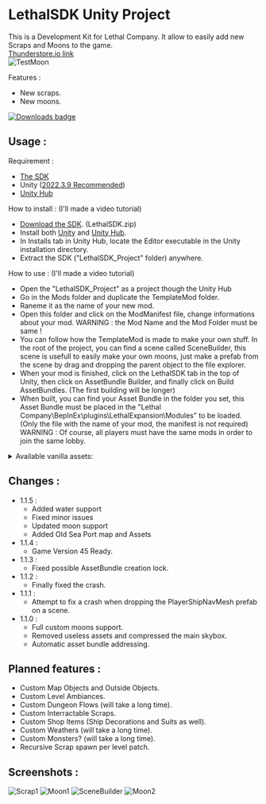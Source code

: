 # LethalSDK Unity Project

 This is a Development Kit for Lethal Company. It allow to easily add new Scraps and Moons to the game.  
 [Thunderstore.io link](https://thunderstore.io/c/lethal-company/p/HolographicWings/LethalSDK/)  
 ![TestMoon](https://raw.githubusercontent.com/HolographicWings/LethalSDK-Unity-Project/main/Screenshots/TestMoon.png "TestMoon")

Features :
- New scraps.
- New moons.

[![Downloads badge](https://img.shields.io/github/downloads/HolographicWings/LethalSDK-Unity-Project/total.svg?style=for-the-badge)](https://github.com/HolographicWings/LethalSDK-Unity-Project/releases)

## Usage :
Requirement :
- [The SDK](https://github.com/HolographicWings/LethalSDK-Unity-Project/releases)
- Unity ([2022.3.9 Recommended](https://unity.com/releases/editor/whats-new/2022.3.9))
- [Unity Hub](https://unity.com/download)

How to install :
(I'll made a video tutorial)
- [Download the SDK](https://github.com/HolographicWings/LethalSDK-Unity-Project/releases). (LethalSDK.zip)
- Install both [Unity](https://unity.com/releases/editor/whats-new/2022.3) and [Unity Hub](https://unity.com/download).
- In Installs tab in Unity Hub, locate the Editor executable in the Unity installation directory.
- Extract the SDK ("LethalSDK_Project" folder) anywhere.

How to use :
(I'll made a video tutorial)
- Open the "LethalSDK_Project" as a project though the Unity Hub
- Go in the Mods folder and duplicate the TemplateMod folder.
- Raneme it as the name of your new mod.
- Open this folder and click on the ModManifest file, change informations about your mod.
  WARNING : the Mod Name and the Mod Folder must be same !
- You can follow how the TemplateMod is made to make your own stuff.
  In the root of the project, you can find a scene called SceneBuilder, this scene is usefull to easily make your own moons, just make a prefab from the scene by drag and dropping the parent object to the file explorer.
- When your mod is finished, click on the LethalSDK tab in the top of Unity, then click on AssetBundle Builder, and finally click on Build AssetBundles. (The first building will be longer)
- When built, you can find your Asset Bundle in the folder you set, this Asset Bundle must be placed in the "Lethal Company\BepInEx\plugins\LethalExpansion\Modules\" to be loaded. (Only the file with the name of your mod, the manifest is not required)
  WARNING : Of course, all players must have the same mods in order to join the same lobby.

<details>
  <summary>Available vanilla assets:</summary>
  <details>
  <summary>Sounds:</summary>
  <ul>
    <li>GrabFlashlight</li>
    <li>DropFlashlight</li>
    <li>PocketFlashlight</li>
    <li>DropHeavyBox1</li>
    <li>GrabKey</li>
    <li>DropKey</li>
    <li>PocketKey</li>
    <li>DropMetalObject1</li>
    <li>DropMetalObject2</li>
    <li>GrabShovel</li>
    <li>DropShovel</li>
    <li>PocketShovel</li>
    <li>DropMetalBox</li>
    <li>HoldTZP</li>
    <li>DropCan</li>
    <li>PocketWalkieTalkie</li>
    <li>ShovelPickUp</li>
    <li>DropPlastic1</li>
    <li>DropBell</li>
    <li>PickUpPlasticBin</li>
    <li>DropBottles</li>
    <li>DropPlastic2</li>
    <li>DropMetalObject3</li>
    <li>DropJug</li>
    <li>DropPlasticLarge</li>
    <li>DropGlass1</li>
    <li>DropThinMetal</li>
    <li>DuckQuack</li>
    <li>DropRubberDuck</li>
    <li>BeeHiveGrab</li>
    <li>BeeHiveDrop</li>
    <li>GhostDeviceHitGround</li>
    <li>GrabShotgun (Update 45)</li>
    <li>DropGun (Update 45)</li>
    <li>GrabShotgunShell (Update 45)</li>
    <li>DropShotgunShell (Update 45)</li>
    <li>GrabBottle (Update 45)</li>
    <li>DropBottleSingle (Update 45)</li>
    <li>GrabCardboardBox (Update 45)</li>
    <li>DropCardboardBox (Update 45)</li>
  </ul>
  </details>
  <details>
  <summary>Orbit Prefabs:</summary>
  <ul>
  <li>Moon1</li>
  <li>Moon2</li>
  <li>Moon3</li>
  </ul>
  </details>
  <details>
  <summary>Map Objects:</summary>
  <ul>
  <li>Landmine</li>
  <li>TurretContainer</li>
  </ul>
  </details>
  <details>
  <summary>OutsideObjects:</summary>
  <ul>
  <li>LargeRock1</li>
  <li>LargeRock2</li>
  <li>LargeRock3</li>
  <li>LargeRock4</li>
  <li>TreeLeafless1</li>
  <li>TreeLeafless2Snowy</li>
  <li>TreeLeafless3Snowy</li>
  <li>SmallGreyRocks1</li>
  <li>SmallGreyRocks2</li>
  <li>GiantPumpkin</li>
  <li>Tree1</li>
  </ul>
  </details>
  <details>
  <summary>Scraps:</summary>
  <ul>
  <li>Cog1</li>
  <li>EnginePart1</li>
  <li>FishTestProp</li>
  <li>MetalSheet</li>
  <li>FlashLaserPointer</li>
  <li>BigBolt</li>
  <li>BottleBin</li>
  <li>Ring</li>
  <li>SteeringWheel</li>
  <li>MoldPan</li>
  <li>EggBeater</li>
  <li>PickleJar</li>
  <li>DustPan</li>
  <li>Airhorn</li>
  <li>ClownHorn</li>
  <li>CashRegister</li>
  <li>Candy</li>
  <li>GoldBar</li>
  <li>YieldSign</li>
  <li>ToyCube</li>
  <li>Remote</li>
  <li>RobotToy</li>
  <li>MagnifyingGlass</li>
  <li>StopSign</li>
  <li>TeaKettle</li>
  <li>Mug</li>
  <li>SodaCanRed</li>
  <li>Phone</li>
  <li>Hairdryer</li>
  <li>Brush</li>
  <li>Bell</li>
  <li>RubberDuck</li>
  <li>ChemicalJug</li>
  <li>FancyLamp</li>
  <li>FancyCup</li>
  <li>FancyPainting</li>
  <li>Toothpaste</li>
  <li>PillBottle</li>
  <li>PerfumeBottle</li>
  <li>Dentures</li>
  <li>7Ball</li>
  <li>DiyFlashbang (Update 45)</li>
  <li>GiftBox (Update 45)</li>
  <li>Flask (Update 45)</li>
  <li>WhoopieCushion (Update 45)</li>
  <li>ComedyMask (Update 45)</li>
  <li>TragedyMask (Update 45)</li>
  </ul>
  </details>
  <details>
  <summary>Ambiances:</summary>
  <ul>
  <li>Level1TypeAmbience</li>
  <li>ForestTypeAmbience</li>
  <li>MansionTypeAmbience</li>
  </ul>
  </details>
  <details>
  <summary>Enemies:</summary>
  <ul>
  <li>Centipede</li>
  <li>SandSpider</li>
  <li>HoarderBug</li>
  <li>Flowerman</li>
  <li>Crawler</li>
  <li>Blob</li>
  <li>DressGirl</li>
  <li>Puffer</li>
  <li>MouthDog</li>
  <li>ForestGiant</li>
  <li>SandWorm</li>
  <li>RedLocustBees</li>
  <li>Doublewing</li>
  <li>DocileLocustBees</li>
  <li>BaboonHawk</li>
  <li>SpringMan</li>
  <li>Jester</li>
  <li>LassoMan</li>
  <li>Nutcracker (Update 45)</li>
  <li>MaskedPlayerEnemy (Update 45)</li>
  </ul>
  </details>
</details>

## Changes :
- 1.1.5 :
	- Added water support
	- Fixed minor issues
	- Updated moon support
	- Added Old Sea Port map and Assets
- 1.1.4 :
	- Game Version 45 Ready.
- 1.1.3 :
	- Fixed possible AssetBundle creation lock.
- 1.1.2 :
	- Finally fixed the crash.
- 1.1.1 :
	- Attempt to fix a crash when dropping the PlayerShipNavMesh prefab on a scene.
- 1.1.0 :
	- Full custom moons support.
	- Removed useless assets and compressed the main skybox.
	- Automatic asset bundle addressing.

## Planned features :
- Custom Map Objects and Outside Objects.
- Custom Level Ambiances.
- Custom Dungeon Flows (will take a long time).
- Custom Interractable Scraps.
- Custom Shop Items (Ship Decorations and Suits as well).
- Custom Weathers (will take a long time).
- Custom Monsters? (will take a long time).
- Recursive Scrap spawn per level patch.

## Screenshots :
![Scrap1](https://raw.githubusercontent.com/HolographicWings/LethalSDK-Unity-Project/main/Screenshots/Scrap1.png "Scrap1")
![Moon1](https://raw.githubusercontent.com/HolographicWings/LethalSDK-Unity-Project/main/Screenshots/Moon1.png "Moon1")
![SceneBuilder](https://raw.githubusercontent.com/HolographicWings/LethalSDK-Unity-Project/main/Screenshots/SceneBuilder.png "SceneBuilder")
![Moon2](https://raw.githubusercontent.com/HolographicWings/LethalSDK-Unity-Project/main/Screenshots/Moon2.png "Moon2")
